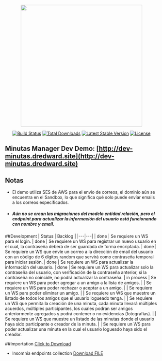 <p align="center"><a href="https://laravel.com" target="_blank"><img src="https://raw.githubusercontent.com/laravel/art/master/logo-lockup/5%20SVG/2%20CMYK/1%20Full%20Color/laravel-logolockup-cmyk-red.svg" width="400"></a></p>

<p align="center">
<a href="https://travis-ci.org/laravel/framework"><img src="https://travis-ci.org/laravel/framework.svg" alt="Build Status"></a>
<a href="https://packagist.org/packages/laravel/framework"><img src="https://img.shields.io/packagist/dt/laravel/framework" alt="Total Downloads"></a>
<a href="https://packagist.org/packages/laravel/framework"><img src="https://img.shields.io/packagist/v/laravel/framework" alt="Latest Stable Version"></a>
<a href="https://packagist.org/packages/laravel/framework"><img src="https://img.shields.io/packagist/l/laravel/framework" alt="License"></a>
</p>

## Minutas Manager Dev Demo: **[http://dev-minutas.dredward.site](http://dev-minutas.dredward.site)**

## Notas

* El demo utiliza SES de AWS para el envío de correos, el dominio aún se encuentra en el Sandbox, lo que significa qué solo puede envíar emails a los correos especificados.
* ##### Aún no se crean las migraciones del modelo entidad relación, pero el endpoint para actualizar la información del usuario está funcionando con nombre y email. #####

##Development
| Status  |  Backlog |
|---|---|
| done  | Se requiere un WS para el login.
| done  | Se requiere un WS para registrar un nuevo usuario en el cual, la contraseña deberá de ser guardada de forma encriptada.
| done  | Se requiere un WS que envíe un correo a la dirección de email del usuario con un código de 6 dígitos random que servirá como contraseña temporal para iniciar sesión.
| done  | Se requiere un WS para actualizar la información del usuario.
| done  | Se requiere un WS para actualizar solo la contraseña del usuario, con verificación de la contraseña anterior, si la contraseña no coincide, no podrá actualizar la contraseña.
| in process  | Se requiere un WS para poder agregar a un amigo a la lista de amigos.
|   | Se requiere un WS para poder rechazar o aceptar a un amigo.
|   | Se requiere un WS para poder eliminar un amigo.
|   | Se requiere un WS que muestre un listado de todos los amigos que el usuario logueado tenga.
|   | Se requiere un WS que permita la creación de una minuta, cada minuta llevará múltiples acuerdos, múltiples participantes, los cuales podrán ser amigos anteriormente agregados y podrá contener o no evidencias (fotografías).
|   | Se requiere un WS que muestre un listado de las minutas donde el usuario haya sido participante o creador de la minuta.
|   | Se requiere un WS para poder actualizar una minuta en la cual el usuario logueado haya sido el creador.

##Importation
<a href="https://raw.githubusercontent.com/DR-Edward/Minutas/master/importation/dev/Insomnia_2020-12-30.json" download>Click to Download</a>
* Insomnia endpoints collection <a id="raw-url" href="https://raw.githubusercontent.com/DR-Edward/Minutas/master/importation/dev/Insomnia_2020-12-30.json">Download FILE</a>
